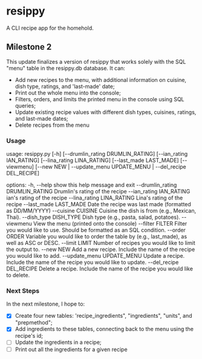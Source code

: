 # resippy
A CLI recipe app for the homehold.

## Milestone 2

This update finalizes a version of resippy that works solely with the SQL "menu" table in the resippy.db database. It can:
- Add new recipes to the menu, with additional information on cuisine, dish type, ratings, and 'last-made' date;
- Print out the whole menu into the console;
- Filters, orders, and limits the printed menu in the console using SQL queries;
- Update existing recipe values with different dish types, cuisines, ratings, and last-made dates;
- Delete recipes from the menu

### Usage

usage: resippy.py [-h] [--drumlin_rating DRUMLIN_RATING] [--ian_rating IAN_RATING] [--lina_rating LINA_RATING]
[--last_made LAST_MADE] [--viewmenu]
[--new NEW | --update_menu UPDATE_MENU | --del_recipe DEL_RECIPE]

options:
-h, --help
show this help message and exit
--drumlin_rating DRUMLIN_RATING
Drumlin's rating of the recipe
--ian_rating IAN_RATING
ian's rating of the recipe
--lina_rating LINA_RATING
Lina's rating of the recipe
--last_made LAST_MADE
Date the recipe was last made (formatted as DD/MM/YYYY)
--cuisine CUISINE
Cuisine the dish is from (e.g., Mexican, Thai).
--dish_type DISH_TYPE
Dish type (e.g., pasta, salad, potatoes).
--viewmenu
View the menu (printed onto the console)
--filter FILTER
Filter you would like to use. Should be formatted as an SQL condition.
--order ORDER
Variable you would like to order the table by (e.g., last_made), as well as ASC or DESC.
--limit LIMIT
Number of recipes you would like to limit the output to.
--new NEW
Add a new recipe. Include the name of the recipe you would like to add.
--update_menu UPDATE_MENU
Update a recipe. Include the name of the recipe you would like to update.
--del_recipe DEL_RECIPE
Delete a recipe. Include the name of the recipe you would like to delete.

### Next Steps

In the next milestone, I hope to:

- [x] Create four new tables: 'recipe_ingredients", "ingredients", "units", and "prepmethod";
- [x] Add ingredients to these tables, connecting back to the menu using the recipe's id;
- [ ] Update the ingredients in a recipe;
- [ ] Print out all the ingredients for a given recipe